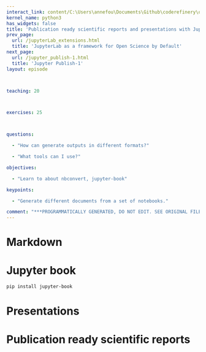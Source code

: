 ```yaml
---
interact_link: content/C:\Users\annefou\Documents\Github\coderefinery\osip-book\jupyter_publish_osip\content\write.ipynb
kernel_name: python3
has_widgets: false
title: 'Publication ready scientific reports and presentations with Jupyter ecosystem'
prev_page:
  url: /jupyterLab_extensions.html
  title: 'JupyterLab as a framework for Open Science by Default'
next_page:
  url: /jupyter_publish-1.html
  title: 'Jupyter Publish-1'
layout: episode



teaching: 20



exercises: 25



questions:

  - "How can generate outputs in different formats?"

  - "What tools can I use?"

objectives:

  - "Learn to about nbconvert, jupyter-book"

keypoints:

  - "Generate different documents from a set of notebooks."

comment: "***PROGRAMMATICALLY GENERATED, DO NOT EDIT. SEE ORIGINAL FILES IN /content***"
---
```





# Markdown




# Jupyter book

```bash
pip install jupyter-book
```



# Presentations




# Publication ready scientific reports



